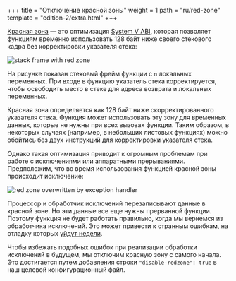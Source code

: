 +++
title = "Отключение красной зоны"
weight = 1
path = "ru/red-zone"
template = "edition-2/extra.html"
+++

[Красная зона][red zone] &mdash; это оптимизация [System V ABI], которая позволяет функциям временно использовать 128 байт ниже своего стекового кадра без корректировки указателя стека:

[red zone]: https://eli.thegreenplace.net/2011/09/06/stack-frame-layout-on-x86-64#the-red-zone
[System V ABI]: https://wiki.osdev.org/System_V_ABI

<!-- more -->

![stack frame with red zone](red-zone.svg)

На рисунке показан стековый фрейм функции с `n` локальных переменных. При входе в функцию указатель стека корректируется, чтобы освободить место в стеке для адреса возврата и локальных переменных.

Красная зона определяется как 128 байт ниже скорректированного указателя стека. Функция может использовать эту зону для временных данных, которые не нужны при всех вызовах функции. Таким образом, в некоторых случаях (например, в небольших листовых функциях) можно обойтись без двух инструкций для корректировки указателя стека.

Однако такая оптимизация приводит к огромным проблемам при работе с исключениями или аппаратными прерываниями. Предположим, что во время использования функцией красной зоны происходит исключение:

![red zone overwritten by exception handler](red-zone-overwrite.svg)

Процессор и обработчик исключений перезаписывают данные в красной зоне. Но эти данные все еще нужны прерванной функции. Поэтому функция не будет работать правильно, когда мы вернемся из обработчика исключений. Это может привести к странным ошибкам, на отладку которых [уйдут недели][take weeks to debug].

[take weeks to debug]: https://forum.osdev.org/viewtopic.php?t=21720

Чтобы избежать подобных ошибок при реализации обработки исключений в будущем, мы отключим красную зону с самого начала. Это достигается путем добавления строки `"disable-redzone": true` в наш целевой конфигурационный файл.
